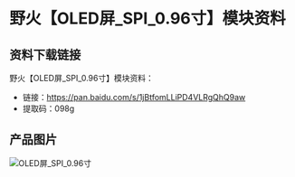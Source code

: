 # 野火【OLED屏_SPI_0.96寸】模块资料
## 资料下载链接
野火【OLED屏_SPI_0.96寸】模块资料：
* 链接：https://pan.baidu.com/s/1jBtfomLLiPD4VLRgQhQ9aw 
* 提取码：098g 

## 产品图片
![OLED屏_SPI_0.96寸](https://raw.githubusercontent.com/wiki/Embdefire/products/images/模块产品/屏幕/OLED屏_SPI_0.96寸.jpg)